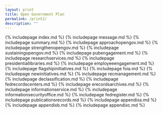 ```yaml
---
layout: print
title: Open Government Plan
permalink: /print2/
description: ""
---
```


{% includepage index.md %}
{% includepage message.md %}
{% includepage summary.md %}
{% includepage approachopengov.md %}
{% includepage strengthenopengov.md %}
{% includepage sustainingopengov.md %}
{% includepage pubengagement.md %}
{% includepage researchservices.md %}
{% includepage presidentiallibraries.md %}
{% includepage employeeengagement.md %}
{% includepage flagshipinitiatives.md %}
{% includepage foia.md %}
{% includepage newinitiatives.md %}
{% includepage recmanagement.md %}
{% includepage declassification.md %}
{% includepage fedrecordscenters.md %}
{% includepage erecordsarchives.md %}
{% includepage informationservice.md %}
{% includepage informationsecurityoffice.md %}
{% includepage fedregister.md %}
{% includepage publicationsrecords.md %}
{% includepage appendixa.md %}
{% includepage appendixb.md %}
{% includepage appendixc.md %}


<script>
//window.print();
</script>
